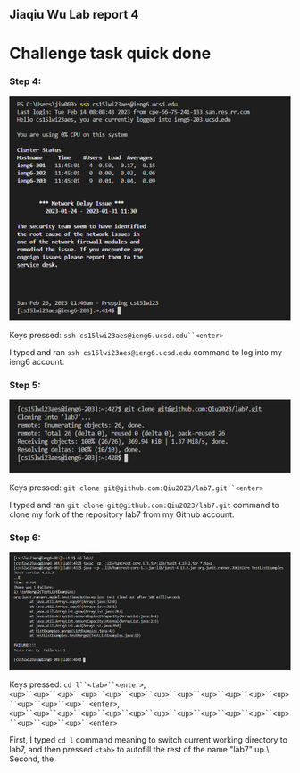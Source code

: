 ## Jiaqiu Wu Lab report 4
# Challenge task quick done

### Step 4:

![image](fig19.png) 

Keys pressed: `ssh cs15lwi23aes@ieng6.ucsd.edu``<enter>`
  
I typed and ran `ssh cs15lwi23aes@ieng6.ucsd.edu` command to log into my ieng6 account.

### Step 5:

![image](fig20.png)

Keys pressed: `git clone git@github.com:Qiu2023/lab7.git``<enter>`

I typed and ran `git clone git@github.com:Qiu2023/lab7.git` command to clone my fork of the repository lab7 from my Github account.

### Step 6:

![image](fig21.png)

Keys pressed: `cd l``<tab>``<enter>`, `<up>``<up>``<up>``<up>``<up>``<up>``<up>``<up>``<up>``<up>``<up>``<up>``<up>``<up>``<up>``<enter>`, `<up>``<up>``<up>``<up>``<up>``<up>``<up>``<up>``<up>``<up>``<up>``<up>``<up>``<up>``<up>``<enter>`

First, I typed `cd l` command meaning to switch current working directory to lab7, and then pressed `<tab>` to autofill the rest of the name "lab7" up.\ 
Second, the 
